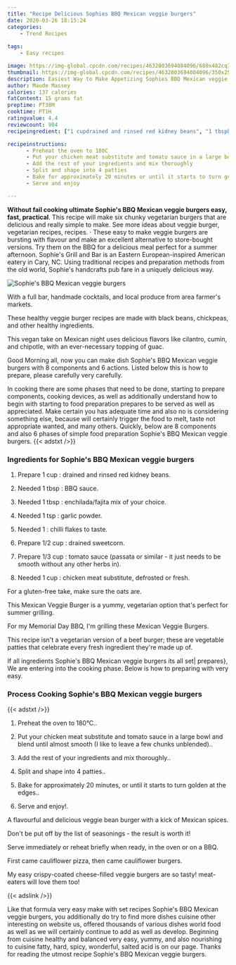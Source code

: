 ```yaml
---
title: "Recipe Delicious Sophies BBQ Mexican veggie burgers"
date: 2020-03-26 18:15:24
categories:
    - Trend Recipes
    
tags:
    - Easy recipes

image: https://img-global.cpcdn.com/recipes/4632803694084096/680x482cq70/sophies-bbq-mexican-veggie-burgers-recipe-main-photo.jpg
thumbnail: https://img-global.cpcdn.com/recipes/4632803694084096/350x250cq70/sophies-bbq-mexican-veggie-burgers-recipe-main-photo.jpg
description: Easiest Way to Make Appetizing Sophies BBQ Mexican veggie burgers with 8 ingredients and 6 stages of easy cooking.
author: Maude Massey
calories: 137 calories
fatContent: 15 grams fat
preptime: PT38M
cooktime: PT1H
ratingvalue: 4.4
reviewcount: 904
recipeingredient: ["1 cupdrained and rinsed red kidney beans", "1 tbspBBQ sauce", "1 tbspenchiladafajita mix of your choice", "1 tspgarlic powder", "1chilli flakes to taste", "1/2 cupdrained sweetcorn", "1/3 cuptomato sauce passata or similar  it just needs to be smooth without any other herbs in", "1 cupchicken meat substitute defrosted or fresh"]

recipeinstructions: 
      - Preheat the oven to 180C 
      - Put your chicken meat substitute and tomato sauce in a large bowl and blend until almost smooth I like to leave a few chunks unblended 
      - Add the rest of your ingredients and mix thoroughly 
      - Split and shape into 4 patties 
      - Bake for approximately 20 minutes or until it starts to turn golden at the edges 
      - Serve and enjoy

---
```




**Without fail cooking ultimate Sophie&#39;s BBQ Mexican veggie burgers easy, fast, practical**. This recipe will make six chunky vegetarian burgers that are delicious and really simple to make. See more ideas about veggie burger, vegetarian recipes, recipes. · These easy to make veggie burgers are bursting with flavour and make an excellent alternative to store-bought versions. Try them on the BBQ for a delicious meal perfect for a summer afternoon. Sophie&#39;s Grill and Bar is an Eastern European-inspired American eatery in Cary, NC. Using traditional recipes and preparation methods from the old world, Sophie&#39;s handcrafts pub fare in a uniquely delicious way.


![Sophie&#39;s BBQ Mexican veggie burgers](https://img-global.cpcdn.com/recipes/4632803694084096/680x482cq70/sophies-bbq-mexican-veggie-burgers-recipe-main-photo.jpg "Sophie&#39;s BBQ Mexican veggie burgers")



With a full bar, handmade cocktails, and local produce from area farmer&#39;s markets.

These healthy veggie burger recipes are made with black beans, chickpeas, and other healthy ingredients.

This vegan take on Mexican night uses delicious flavors like cilantro, cumin, and chipotle, with an ever-necessary topping of guac.


Good Morning all, now you can make dish Sophie&#39;s BBQ Mexican veggie burgers with 8 components and 6 actions. Listed below this is how to prepare, please carefully very carefully.

In cooking there are some phases that need to be done, starting to prepare components, cooking devices, as well as additionally understand how to begin with starting to food preparation prepares to be served as well as appreciated. Make certain you has adequate time and also no is considering something else, because will certainly trigger the food to melt, taste not appropriate wanted, and many others. Quickly, below are 8 components and also 6 phases of simple food preparation Sophie&#39;s BBQ Mexican veggie burgers.
{{< adstxt />}}

### Ingredients for Sophie&#39;s BBQ Mexican veggie burgers


1. Prepare 1 cup : drained and rinsed red kidney beans.

1. Needed 1 tbsp : BBQ sauce.

1. Needed 1 tbsp : enchilada/fajita mix of your choice.

1. Needed 1 tsp : garlic powder.

1. Needed 1 : chilli flakes to taste.

1. Prepare 1/2 cup : drained sweetcorn.

1. Prepare 1/3 cup : tomato sauce (passata or similar - it just needs to be smooth without any other herbs in).

1. Needed 1 cup : chicken meat substitute, defrosted or fresh.


For a gluten-free take, make sure the oats are.

This Mexican Veggie Burger is a yummy, vegetarian option that&#39;s perfect for summer grilling.

For my Memorial Day BBQ, I&#39;m grilling these Mexican Veggie Burgers.

This recipe isn&#39;t a vegetarian version of a beef burger; these are vegetable patties that celebrate every fresh ingredient they&#39;re made up of.


If all ingredients Sophie&#39;s BBQ Mexican veggie burgers its all set| prepares}, We are entering into the cooking phase. Below is how to preparing with very easy.

### Process Cooking Sophie&#39;s BBQ Mexican veggie burgers

{{< adstxt />}}


1. Preheat the oven to 180°C..



1. Put your chicken meat substitute and tomato sauce in a large bowl and blend until almost smooth (I like to leave a few chunks unblended)..



1. Add the rest of your ingredients and mix thoroughly..



1. Split and shape into 4 patties..



1. Bake for approximately 20 minutes, or until it starts to turn golden at the edges..



1. Serve and enjoy!.




A flavourful and delicious veggie bean burger with a kick of Mexican spices.

Don&#39;t be put off by the list of seasonings - the result is worth it!

Serve immediately or reheat briefly when ready, in the oven or on a BBQ.

First came cauliflower pizza, then came cauliflower burgers.

My easy crispy-coated cheese-filled veggie burgers are so tasty! meat-eaters will love them too!


{{< adslink />}}

Like that formula very easy make with set recipes Sophie&#39;s BBQ Mexican veggie burgers, you additionally do try to find more dishes cuisine other interesting on website us, offered thousands of various dishes world food as well as we will certainly continue to add as well as develop. Beginning from cuisine healthy and balanced very easy, yummy, and also nourishing to cuisine fatty, hard, spicy, wonderful, salted acid is on our page. Thanks for reading the utmost recipe Sophie&#39;s BBQ Mexican veggie burgers.
